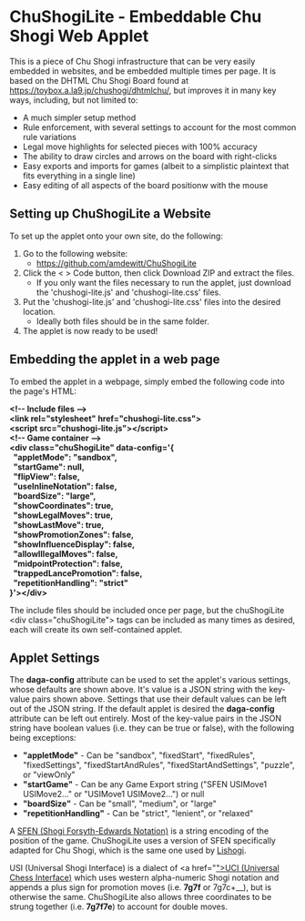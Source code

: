 # ChuShogiLite - Embeddable Chu Shogi Web Applet
This is a piece of Chu Shogi infrastructure that can be very easily embedded in websites, and be embedded multiple times per page. It is based on the DHTML Chu Shogi Board found at https://toybox.a.la9.jp/chushogi/dhtmlchu/, but improves it in many key ways, including, but not limited to:

* A much simpler setup method
* Rule enforcement, with several settings to account for the most common rule variations
* Legal move highlights for selected pieces with 100% accuracy
* The ability to draw circles and arrows on the board with right-clicks
* Easy exports and imports for games (albeit to a simplistic plaintext that fits everything in a single line)
* Easy editing of all aspects of the board positionw with the mouse

## Setting up ChuShogiLite a Website

To set up the applet onto your own site, do the following:

1. Go to the following website:
   * https://github.com/amdewitt/ChuShogiLite
3. Click the < > Code button, then click Download ZIP and extract the files.
   * If you only want the files necessary to run the applet, just download the 'chushogi-lite.js' and 'chushogi-lite.css' files.
5. Put the 'chushogi-lite.js' and 'chushogi-lite.css' files into the desired location.
   * Ideally both files should be in the same folder.
6. The applet is now ready to be used!

## Embedding the applet in a web page

To embed the applet in a webpage, simply embed the following code into the page's HTML:

__&lt;!-- Include files --><br>
&lt;link rel="stylesheet" href="chushogi-lite.css"><br>
&lt;script src="chushogi-lite.js">&lt;/script><br>
&lt;!-- Game container --><br>
&lt;div class="chuShogiLite" data-config='{<br>
&nbsp; "appletMode": "sandbox",<br>
&nbsp; "startGame": null,<br>
&nbsp; "flipView": false,<br>
&nbsp; "useInlineNotation": false,<br>
&nbsp; "boardSize": "large",<br>
&nbsp; "showCoordinates": true,<br>
&nbsp; "showLegalMoves": true,<br>
&nbsp; "showLastMove": true,<br>
&nbsp; "showPromotionZones": false,<br>
&nbsp; "showInfluenceDisplay": false,<br>
&nbsp; "allowIllegalMoves": false,<br>
&nbsp; "midpointProtection": false,<br>
&nbsp; "trappedLancePromotion": false,<br>
&nbsp; "repetitionHandling": "strict"<br>
}'>&lt;/div>__

The include files should be included once per page, but the chuShogiLite &lt;div class="chuShogiLite"></div> tags can be included as many times as desired, each will create its own self-contained applet.

## Applet Settings

The __daga-config__ attribute can be used to set the applet's various settings, whose defaults are shown above. It's value is a JSON string with the key-value pairs shown above. Settings that use their default values can be left out of the JSON string. If the default applet is desired the __daga-config__ attribute can be left out entirely. Most of the key-value pairs in the JSON string have boolean values (i.e. they can be true or false), with the following being exceptions:

* __"appletMode"__ - Can be "sandbox", "fixedStart", "fixedRules", "fixedSettings", "fixedStartAndRules", "fixedStartAndSettings", "puzzle", or "viewOnly"
* __"startGame"__ - Can be any Game Export string ("SFEN USIMove1 USIMove2..." or "USIMove1 USIMove2...") or null
* __"boardSize"__ - Can be "small", "medium", or "large"
* __"repetitionHandling"__ - Can be "strict", "lenient", or "relaxed"

A <a href="https://en.wikipedia.org/wiki/Shogi_notation#SFEN">SFEN (Shogi Forsyth-Edwards Notation)</a> is a string encoding of the position of the game. ChuShogiLite uses a version of SFEN specifically adapted for Chu Shogi, which is the same one used by <a href="https://lishogi.org/analysis/chushogi">Lishogi</a>.

USI (Universal Shogi Interface) is a dialect of <a href="<a href="https://en.wikipedia.org/wiki/Shogi_notation#SFEN">">UCI (Universal Chess Interface)</a> which uses western alpha-numeric Shogi notation and appends a plus sign for promotion moves (i.e. __7g7f__ or 7g7c+__), but is otherwise the same. ChuShogiLite also allows three coordinates to be strung together (i.e. __7g7f7e__) to account for double moves.
